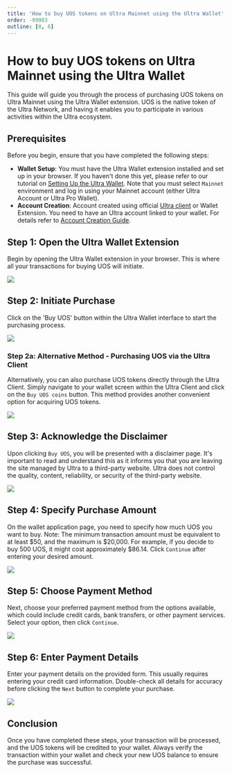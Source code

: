 ```yaml
---
title: 'How to buy UOS tokens on Ultra Mainnet using the Ultra Wallet'
order: -99983
outline: [0, 6]
---
```


# How to buy UOS tokens on Ultra Mainnet using the Ultra Wallet

This guide will guide you through the process of purchasing UOS tokens on Ultra Mainnet using the Ultra Wallet extension. UOS is the native token of the Ultra Network, and having it enables you to participate in various activities within the Ultra ecosystem.

## Prerequisites

Before you begin, ensure that you have completed the following steps:
- **Wallet Setup**: You must have the Ultra Wallet extension installed and set up in your browser. If you haven't done this yet, please refer to our tutorial on [Setting Up the Ultra Wallet](../fundamentals/tutorial-setup-the-wallet.md). Note that you must select `Mainnet` environment and log in using your Mainnet account (either Ultra Account or Ultra Pro Wallet).
- **Account Creation**: Account created using official [Ultra client](https://ultra.io/) or Wallet Extension. You need to have an Ultra account linked to your wallet. For details refer to [Account Creation Guide](./how-to-create-ultra-pro-wallet.md).

## Step 1: Open the Ultra Wallet Extension

Begin by opening the Ultra Wallet extension in your browser. This is where all your transactions for buying UOS will initiate.

![](./images/buying-UOS-open-wallet-extension.png)

## Step 2: Initiate Purchase

Click on the 'Buy UOS' button within the Ultra Wallet interface to start the purchasing process.

![](./images/buying-UOS-ultra-wallet.png)

### Step 2a: Alternative Method - Purchasing UOS via the Ultra Client

Alternatively, you can also purchase UOS tokens directly through the Ultra Client. Simply navigate to your wallet screen within the Ultra Client and click on the `Buy UOS coins` button. This method provides another convenient option for acquiring UOS tokens.

![](./images/buying-UOS-ultra-client.png)

## Step 3: Acknowledge the Disclaimer

Upon clicking `Buy UOS`, you will be presented with a disclaimer page. It's important to read and understand this as it informs you that you are leaving the site managed by Ultra to a third-party website. Ultra does not control the quality, content, reliability, or security of the third-party website.

![](./images/buying-UOS-disclaimer.png)

## Step 4: Specify Purchase Amount

On the wallet application page, you need to specify how much UOS you want to buy. Note: The minimum transaction amount must be equivalent to at least $50, and the maximum is $20,000. For example, if you decide to buy 500 UOS, it might cost approximately $86.14. Click `Continue` after entering your desired amount.

![](./images/buying-UOS-wallet-app.png)

## Step 5: Choose Payment Method

Next, choose your preferred payment method from the options available, which could include credit cards, bank transfers, or other payment services. Select your option, then click `Continue`.

![](./images/buying-UOS-choose-payment-method.png)

## Step 6: Enter Payment Details

Enter your payment details on the provided form. This usually requires entering your credit card information. Double-check all details for accuracy before clicking the `Next` button to complete your purchase.

![](./images/buying-UOS-card-information.png)

## Conclusion

Once you have completed these steps, your transaction will be processed, and the UOS tokens will be credited to your wallet. Always verify the transaction within your wallet and check your new UOS balance to ensure the purchase was successful.

